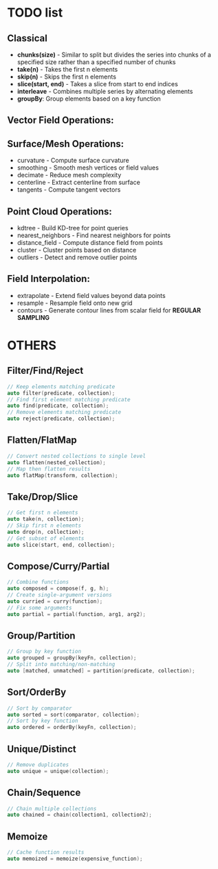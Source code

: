 # TODO list

## Classical

- **chunks(size)** - Similar to split but divides the series into chunks of a specified size rather than a specified number of chunks
- **take(n)** - Takes the first n elements
- **skip(n)** - Skips the first n elements
- **slice(start, end)** - Takes a slice from start to end indices
- **interleave** - Combines multiple series by alternating elements
- **groupBy**: Group elements based on a key function


## Vector Field Operations:


## Surface/Mesh Operations:

- curvature - Compute surface curvature
- smoothing - Smooth mesh vertices or field values
- decimate - Reduce mesh complexity
- centerline - Extract centerline from surface
- tangents - Compute tangent vectors


## Point Cloud Operations:

- kdtree - Build KD-tree for point queries
- nearest_neighbors - Find nearest neighbors for points
- distance_field - Compute distance field from points
- cluster - Cluster points based on distance
- outliers - Detect and remove outlier points


## Field Interpolation:

- extrapolate - Extend field values beyond data points
- resample - Resample field onto new grid
- contours - Generate contour lines from scalar field for **REGULAR SAMPLING**






# OTHERS

## Filter/Find/Reject
```cpp
// Keep elements matching predicate
auto filter(predicate, collection);
// Find first element matching predicate
auto find(predicate, collection); 
// Remove elements matching predicate
auto reject(predicate, collection);
```

## Flatten/FlatMap
```cpp
// Convert nested collections to single level
auto flatten(nested_collection);
// Map then flatten results
auto flatMap(transform, collection);
```

## Take/Drop/Slice
```cpp
// Get first n elements
auto take(n, collection);
// Skip first n elements 
auto drop(n, collection);
// Get subset of elements
auto slice(start, end, collection);
```

## Compose/Curry/Partial
```cpp
// Combine functions
auto composed = compose(f, g, h);
// Create single-argument versions
auto curried = curry(function);
// Fix some arguments
auto partial = partial(function, arg1, arg2);
```

## Group/Partition
```cpp
// Group by key function
auto grouped = groupBy(keyFn, collection);
// Split into matching/non-matching
auto [matched, unmatched] = partition(predicate, collection);
```

## Sort/OrderBy
```cpp
// Sort by comparator
auto sorted = sort(comparator, collection);
// Sort by key function
auto ordered = orderBy(keyFn, collection);
```

## Unique/Distinct
```cpp
// Remove duplicates
auto unique = unique(collection);
```

## Chain/Sequence
```cpp
// Chain multiple collections
auto chained = chain(collection1, collection2);
```

## Memoize
```cpp
// Cache function results
auto memoized = memoize(expensive_function);
```
